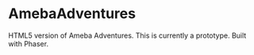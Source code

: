# AmebaAdventures
HTML5 version of Ameba Adventures. This is currently a prototype. Built with Phaser.